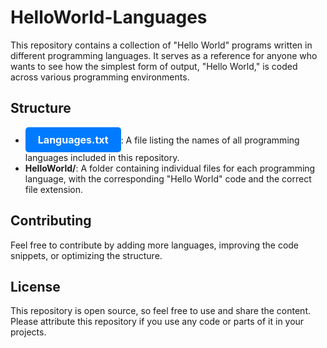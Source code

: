 # HelloWorld-Languages
This repository contains a collection of "Hello World" programs written in different programming languages. It serves as a reference for anyone who wants to see how the simplest form of output, "Hello World," is coded across various programming environments.

## Structure

- **<a href="https://github.com/rehan5039/HelloWorld-Languages/blob/main/Languages%20Name/Languages.txt" style="display: inline-block; padding: 10px 20px; font-size: 16px; color: white; background-color: #007bff; text-decoration: none; border-radius: 5px;">Languages.txt</a>**: A file listing the names of all programming languages included in this repository.
- **HelloWorld/**: A folder containing individual files for each programming language, with the corresponding "Hello World" code and the correct file extension.



## Contributing

Feel free to contribute by adding more languages, improving the code snippets, or optimizing the structure.

## License

This repository is open source, so feel free to use and share the content. Please attribute this repository if you use any code or parts of it in your projects.
